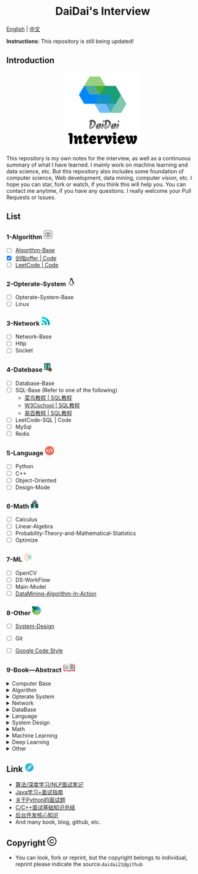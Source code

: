 <div align=center><h1>DaiDai's Interview</h1></div>

<a href="../README.md">English</a> | <a href="doc/README-cn.md">中文</a>

**Instructions**: This repository is still being updated!

## Introduction

<div align="center"><img src="doc/img/logo.png"></div>

This repository is my own notes for the interview, as well as a continuous summary of what I have learned. I mainly work on machine learning and data science, etc. But this repository also includes some foundation of computer science, Web development, data mining, computer vision, etc. I hope you can star, fork or watch, if you think this will help you. You can contact me anytime, if you have any questions. I really welcome your Pull Requests or Issues. 

## List

### 1-Algorithm ![Icon-Algorithm](doc/img/Icon-Algorithm.png)

- [ ] [Algorithm-Base](https://github.com/CyC2018/CS-Notes/blob/master/docs/notes/%E7%AE%97%E6%B3%95.md)
- [x] [剑指offer | Code](1-Algorithm/剑指offer.md)
- [ ] [LeetCode | Code](https://github.com/daidai21/leetcode)

### 2-Opterate-System ![Icon-Opterate-System](doc/img/Icon-Opterate-System.png)

- [ ] Opterate-System-Base
- [ ] Linux

### 3-Network ![Icon-Network](doc/img/Icon-Network.png)

- [ ] Network-Base
- [ ] Http
- [ ] Socket

### 4-Datebase ![Icon-DataBase](doc/img/Icon-DataBase.png)

- [ ] Database-Base
- [ ] SQL-Base (Refer to one of the following)
  - [菜鸟教程 | SQL教程](http://www.runoob.com/sql/sql-tutorial.html)
  - [W3Cschool | SQL教程](https://www.w3cschool.cn/sql/)
  - [易百教程 | SQL教程](https://www.yiibai.com/sql/)
- [ ] LeetCode-SQL | Code
- [ ] MySql
- [ ] Redis

### 5-Language ![Icon-Language](doc/img/Icon-Language.png)

- [ ] Python
- [ ] C++
- [ ] Object-Oriented
- [ ] Design-Mode

### 6-Math ![Math](doc/img/Icon-KDD-DS.png)

- [ ] Calculus
- [ ] Linear-Algebra
- [ ] Probability-Theory-and-Mathematical-Statistics
- [ ] Optimize

### 7-ML ![](doc/img/Icon-DL(CV).png)

- [ ] OpenCV
- [ ] DS-WorkFlow
- [ ] Main-Model
- [ ] [DataMining-Algorithm-In-Action](https://github.com/daidai21/DataScience-Algorithm)

### 8-Other ![Icon-Other](doc/img/Icon-Other.png)

- [ ] [System-Design](https://github.com/donnemartin/system-design-primer/blob/master/README-zh-Hans.md)
- [ ] Git
- [ ] [Google Code Style](https://zh-google-styleguide.readthedocs.io/en/latest/google-cpp-styleguide/)


### 9-Book—Abstract ![Icon-Book-Abstract](doc/img/Icon-Book-Abstract.png)

<details><summary>Computer Base</summary>

- [ ] CSAPP
<!-- - [ ] SCIP -->

</details>

<details><summary>Algorithm</summary>

</details>

<details><summary>Opterate System</summary>

- [x] [Modern-Opterate-System](6-Book-Abstract/Modern-Opterate-System/README.md)
</details>

<details><summary>Network</summary>

- [ ] [Computer Network: Top-Down](https://github.com/moranzcw/Computer-Networking-A-Top-Down-Approach-NOTES)
</details>

<details><summary>DataBase</summary>
</details>

<details><summary>Language</summary>

- Python
  - [ ] python优化
  - [ ] python科学家
  - [ ] 
  - [ ] Python-Source-Analysis
  - [ ] [Python-Cookbook](https://github.com/daidai21/Python-CookBook)
- C++
  - [ ] C++ Primer
  - [ ] Effective-C++
  - [ ] More-Effective-C++
  - [ ] STL Source Analyzer
</details>

<details><summary>System Design</summary>

- [x] 大型网站技术架构
</details>

<details><summary>Math</summary>

- [ ] Linear-Algebra
- [ ] 离散数学
- [ ] 概率论与数理统计
- [ ] 微积分
<!-- - [ ] Convex-Optimization -->
</details>

<details><summary>Machine Learning</summary>

- [ ] [Data Mining: Practical Machine Learning Tools and Techniques](6-Book-Abstract/Data-Mining/README.md)
- [ ] [Statistical-Learning-Method](https://github.com/daidai21/ML-Algorithm)
- [ ] Nature-Of-Statistical-Learning
- [ ] ML-Mr-Zhou
- [ ] PRML [Translation](chrome-extension://ikhdkkncnoglghljlkmcimlnlhkeamad/pdf-viewer/web/viewer.html?file=http%3A%2F%2Fread.pudn.com%2Fdownloads773%2Febook%2F3064783%2FPRML_Translation.pdf)
- [ ] MLAPP
- [ ] ESL [Translation](https://esl.hohoweiya.xyz/01-Introduction/2016-07-26-Chapter-1-Introduction/index.html)
</details>

<details><summary>Deep Learning</summary>
- [ ] DL-AI-Bible
</details>

<details><summary>Other</summary>

- [ ] 代码大全
- [ ] 百面机器学习
</details>

## Link ![Icon-Link](doc/img/Icon-Link.png)

- [算法/深度学习/NLP面试笔记](https://github.com/imhuay/Algorithm_Interview_Notes-Chinese)
- [Java学习+面试指南](https://github.com/Snailclimb/JavaGuide)
- [关于Python的面试题](https://github.com/taizilongxu/interview_python)
- [C/C++面试基础知识总结](https://github.com/huihut/interview#%E7%AE%97%E6%B3%95)
- [后台开发核心知识](https://github.com/linw7/Skill-Tree)
- And many book, blog, github, etc.

## Copyright ![Icon-Copyright](doc/img/Icon-Copyright.png)

- You can look, fork or reprint, but the copyright belongs to individual, reprint please indicate the source.`daidai21@github`
